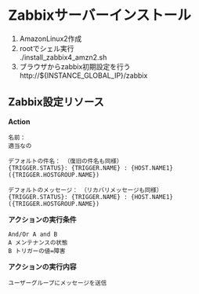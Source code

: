 # Zabbixサーバーインストール
1. AmazonLinux2作成
2. rootでシェル実行  
./install_zabbix4_amzn2.sh
3. ブラウザからzabbix初期設定を行う  
http://${INSTANCE_GLOBAL_IP}/zabbix

## Zabbix設定リソース
**Action**
```
名前：
適当なの

デフォルトの件名： （復旧の件名も同様）
{TRIGGER.STATUS}: {TRIGGER.NAME} : {HOST.NAME1}({TRIGGER.HOSTGROUP.NAME})

デフォルトのメッセージ：　（リカバリメッセージも同様）
{TRIGGER.STATUS}: {TRIGGER.NAME} : {HOST.NAME1}({TRIGGER.HOSTGROUP.NAME})
```
**アクションの実行条件**
```
And/Or A and B
A メンテナンスの状態
B トリガーの値=障害
```
**アクションの実行内容**
```
ユーザーグループにメッセージを送信
```

